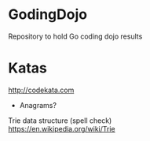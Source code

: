 # GodingDojo
Repository to hold Go coding dojo results

# Katas
<http://codekata.com>
- Anagrams?

Trie data structure (spell check)  
<https://en.wikipedia.org/wiki/Trie>
